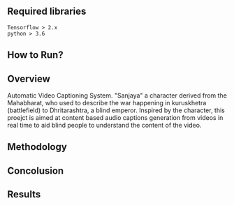 ## Required libraries
```
Tensorflow > 2.x
python > 3.6

```

## How to Run?


## Overview 
Automatic Video Captioning System. "Sanjaya" a character derived from the Mahabharat, who used to describe the war happening in kuruskhetra (battlefield) to Dhritarashtra, a blind emperor. Inspired by the character, this proejct is aimed at content based audio captions generation from videos in real time to aid blind people to understand the content of the video. 



## Methodology

## Concolusion

## Results


